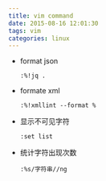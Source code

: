 ```yaml
---
title: vim command
date: 2015-08-16 12:01:30
tags: vim
categories: linux
---
```


- format json
  
  ```shell
  :%!jq .
  ```

- formate xml
  
  ```
  :%!xmllint --format %
  ```

- 显示不可见字符
  
  ```shell
  :set list
  ```

- 统计字符出现次数

  ```
  :%s/字符串//ng
  ```

  